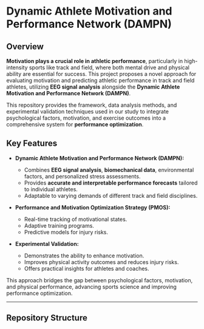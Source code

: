 # Dynamic Athlete Motivation and Performance Network (DAMPN)

## Overview

**Motivation plays a crucial role in athletic performance**, particularly in high-intensity sports like track and field, where both mental drive and physical ability are essential for success. This project proposes a novel approach for evaluating motivation and predicting athletic performance in track and field athletes, utilizing **EEG signal analysis** alongside the **Dynamic Athlete Motivation and Performance Network (DAMPN)**.

This repository provides the framework, data analysis methods, and experimental validation techniques used in our study to integrate psychological factors, motivation, and exercise outcomes into a comprehensive system for **performance optimization**.

## Key Features

- **Dynamic Athlete Motivation and Performance Network (DAMPN):**
  - Combines **EEG signal analysis**, **biomechanical data**, environmental factors, and personalized stress assessments.
  - Provides **accurate and interpretable performance forecasts** tailored to individual athletes.
  - Adaptable to varying demands of different track and field disciplines.

- **Performance and Motivation Optimization Strategy (PMOS):**
  - Real-time tracking of motivational states.
  - Adaptive training programs.
  - Predictive models for injury risks.

- **Experimental Validation:**
  - Demonstrates the ability to enhance motivation.
  - Improves physical activity outcomes and reduces injury risks.
  - Offers practical insights for athletes and coaches.

This approach bridges the gap between psychological factors, motivation, and physical performance, advancing sports science and improving performance optimization.

---

## Repository Structure

